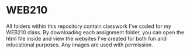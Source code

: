 # WEB210

All folders within this repository contain classwork I've coded for my WEB210 class.  By downloading each assignment folder, you can open the html file inside and view the websites I've created for both fun and educational purposes.  Any images are used with permission.
